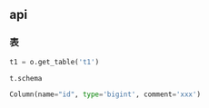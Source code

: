## api

### 表

```python
t1 = o.get_table('t1')

t.schema

Column(name="id", type='bigint', comment='xxx')

```



